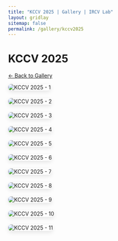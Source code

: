 ```yaml
---
title: "KCCV 2025 | Gallery | IRCV Lab"
layout: gridlay
sitemap: false
permalink: /gallery/kccv2025
---
```


# KCCV 2025

<p><a href="{{ site.url }}{{ site.baseurl }}/gallery">← Back to Gallery</a></p>

<div markdown="0" class="gallery-event">
  <div class="row">
    <div class="col-sm-4">
      <img src="{{ site.url }}{{ site.baseurl }}/images/gallery/kccv2025/kccv1.JPG" class="img-responsive gallery-img" alt="KCCV 2025 - 1">
    </div>
    <div class="col-sm-4">
      <img src="{{ site.url }}{{ site.baseurl }}/images/gallery/kccv2025/kccv2.JPG" class="img-responsive gallery-img" alt="KCCV 2025 - 2">
    </div>
    <div class="col-sm-4">
      <img src="{{ site.url }}{{ site.baseurl }}/images/gallery/kccv2025/kccv3.jpg" class="img-responsive gallery-img" alt="KCCV 2025 - 3">
    </div>
  </div>
  <div class="row">
    <div class="col-sm-4">
      <img src="{{ site.url }}{{ site.baseurl }}/images/gallery/kccv2025/kccv4.PNG" class="img-responsive gallery-img" alt="KCCV 2025 - 4">
    </div>
    <div class="col-sm-4">
      <img src="{{ site.url }}{{ site.baseurl }}/images/gallery/kccv2025/kccv5.png" class="img-responsive gallery-img" alt="KCCV 2025 - 5">
    </div>
    <div class="col-sm-4">
      <img src="{{ site.url }}{{ site.baseurl }}/images/gallery/kccv2025/kccv6.png" class="img-responsive gallery-img" alt="KCCV 2025 - 6">
    </div>
  </div>
  <div class="row">
    <div class="col-sm-4">
      <img src="{{ site.url }}{{ site.baseurl }}/images/gallery/kccv2025/kccv7.png" class="img-responsive gallery-img" alt="KCCV 2025 - 7">
    </div>
    <div class="col-sm-4">
      <img src="{{ site.url }}{{ site.baseurl }}/images/gallery/kccv2025/kccv8.png" class="img-responsive gallery-img" alt="KCCV 2025 - 8">
    </div>
    <div class="col-sm-4">
      <img src="{{ site.url }}{{ site.baseurl }}/images/gallery/kccv2025/kccv9.png" class="img-responsive gallery-img" alt="KCCV 2025 - 9">
    </div>
    <div class="col-sm-4">
      <img src="{{ site.url }}{{ site.baseurl }}/images/gallery/kccv2025/kccv0.jpg" class="img-responsive gallery-img" alt="KCCV 2025 - 10">
    </div>
    <div class="col-sm-4">
      <img src="{{ site.url }}{{ site.baseurl }}/images/gallery/kccv2025/kccv10.jpg" class="img-responsive gallery-img" alt="KCCV 2025 - 11">
    </div>
  </div>
</div>

<style>
.gallery-event .gallery-img {
  margin-bottom: 20px;
  border-radius: 8px;
  box-shadow: 0 4px 12px rgba(0, 0, 0, 0.1);
  transition: transform 0.2s ease, box-shadow 0.2s ease;
  cursor: pointer;
}
.gallery-event .gallery-img:hover {
  transform: translateY(-2px);
  box-shadow: 0 8px 20px rgba(0, 0, 0, 0.15);
}
</style>

<script>
// Simple lightbox functionality
$(document).ready(function() {
  $('.gallery-img').click(function() {
    var src = $(this).attr('src');
    var alt = $(this).attr('alt');
    var lightbox = $('<div class="lightbox-overlay" style="position: fixed; top: 0; left: 0; width: 100%; height: 100%; background: rgba(0,0,0,0.8); z-index: 9999; display: flex; align-items: center; justify-content: center;">' +
      '<div style="position: relative; max-width: 90%; max-height: 90%;">' +
      '<img src="' + src + '" alt="' + alt + '" style="max-width: 100%; max-height: 100%; border-radius: 8px;">' +
      '<button class="close-lightbox" style="position: absolute; top: -40px; right: 0; background: none; border: none; color: white; font-size: 30px; cursor: pointer;">&times;</button>' +
      '</div>' +
      '</div>');
    $('body').append(lightbox);
    $('.lightbox-overlay, .close-lightbox').click(function() {
      $('.lightbox-overlay').remove();
    });
    $('.lightbox-overlay img').click(function(e) { e.stopPropagation(); });
  });
});
</script>